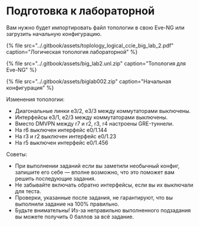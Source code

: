 # Подготовка к лабораторной

Вам нужно будет импортировать файл топологии в свою Eve-NG или загрузить начальную конфигурацию.

{% file src="../.gitbook/assets/toplology\_logical\_ccie\_big\_lab\_2.pdf" caption="Логическая топология лабораторной" %}

{% file src="../.gitbook/assets/big\_lab2.unl.zip" caption="Топология для Eve-NG" %}

{% file src="../.gitbook/assets/biglab002.zip" caption="Начальная конфигурация" %}

Изменения топологии:

* Диагональные линки e3/2, e3/3 между коммутаторами выключены.
* Интерфейсы e3/1, e2/3 между коммутаторами выключены.
* Вместо DMVPN между r7 и r2, r3, r4 настроены GRE-туннели.
* На r6 выключен интерфейс e0/1.144
* На r3 и r2 выключен интерфейс e0/1.23
* На r5 выключен интерфейс e0/1.456

Советы:

* При выполнении заданий если вы заметили необычный конфиг, запишите его себе — вполне возможно, что это поможет вам решить последующие задания.
* Не забывайте включать обратно интерфейсы, если вы их выключали для теста.
* Проверки, указанные после задания, не гарантируют, что вы выполнили задание на 100% правильно.
* Будьте внимательны! Из-за неправильно выполненного подзадания вы можете получить 0 баллов за всё задание.

